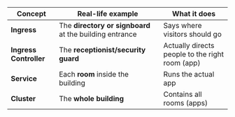 | Concept                | Real-life example                                       | What it does                                    |
| ---------------------- | ------------------------------------------------------- | ----------------------------------------------- |
| **Ingress**            | The **directory or signboard** at the building entrance | Says where visitors should go                   |
| **Ingress Controller** | The **receptionist/security guard**                     | Actually directs people to the right room (app) |
| **Service**            | Each **room** inside the building                       | Runs the actual app                             |
| **Cluster**            | The **whole building**                                  | Contains all rooms (apps)                       |
